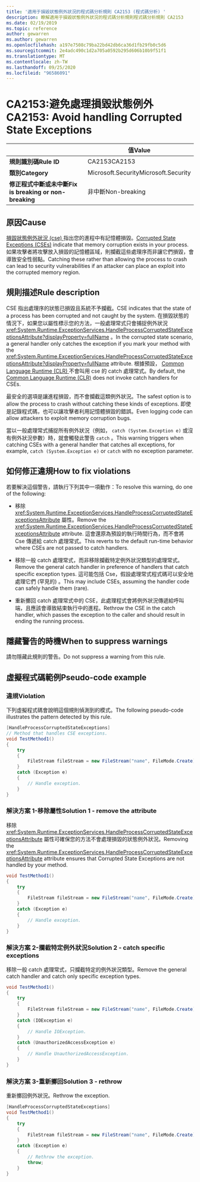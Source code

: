 ```yaml
---
title: '適用于損毀狀態例外狀況的程式碼分析規則 CA2153 (程式碼分析) '
description: 瞭解適用于損毀狀態例外狀況的程式碼分析規則程式碼分析規則 CA2153
ms.date: 02/19/2019
ms.topic: reference
author: gewarren
ms.author: gewarren
ms.openlocfilehash: a197e7508c79ba22bd42db6ca36d1fb29fb0c5d6
ms.sourcegitcommit: 2e4adc490c1d2a705a0592b295d606b10b9f51f1
ms.translationtype: MT
ms.contentlocale: zh-TW
ms.lasthandoff: 09/25/2020
ms.locfileid: "96586091"
---
```

# <a name="ca2153-avoid-handling-corrupted-state-exceptions"></a><span data-ttu-id="340f3-103">CA2153:避免處理損毀狀態例外</span><span class="sxs-lookup"><span data-stu-id="340f3-103">CA2153: Avoid handling Corrupted State Exceptions</span></span>

| | <span data-ttu-id="340f3-104">值</span><span class="sxs-lookup"><span data-stu-id="340f3-104">Value</span></span> |
|-|-|
| <span data-ttu-id="340f3-105">**規則識別碼**</span><span class="sxs-lookup"><span data-stu-id="340f3-105">**Rule ID**</span></span> |<span data-ttu-id="340f3-106">CA2153</span><span class="sxs-lookup"><span data-stu-id="340f3-106">CA2153</span></span>|
| <span data-ttu-id="340f3-107">**類別**</span><span class="sxs-lookup"><span data-stu-id="340f3-107">**Category**</span></span> |<span data-ttu-id="340f3-108">Microsoft.Security</span><span class="sxs-lookup"><span data-stu-id="340f3-108">Microsoft.Security</span></span>|
| <span data-ttu-id="340f3-109">**修正程式中斷或未中斷**</span><span class="sxs-lookup"><span data-stu-id="340f3-109">**Fix is breaking or non-breaking**</span></span> |<span data-ttu-id="340f3-110">非中斷</span><span class="sxs-lookup"><span data-stu-id="340f3-110">Non-breaking</span></span>|

## <a name="cause"></a><span data-ttu-id="340f3-111">原因</span><span class="sxs-lookup"><span data-stu-id="340f3-111">Cause</span></span>

<span data-ttu-id="340f3-112">[損毀狀態例外狀況 (cse) ](/archive/msdn-magazine/2009/february/clr-inside-out-handling-corrupted-state-exceptions) 指出您的進程中有記憶體損毀。</span><span class="sxs-lookup"><span data-stu-id="340f3-112">[Corrupted State Exceptions (CSEs)](/archive/msdn-magazine/2009/february/clr-inside-out-handling-corrupted-state-exceptions) indicate that memory corruption exists in your process.</span></span> <span data-ttu-id="340f3-113">如果攻擊者將攻擊放入損毀的記憶體區域，則攔截這些處理序而非讓它們損毀，會導致安全性弱點。</span><span class="sxs-lookup"><span data-stu-id="340f3-113">Catching these rather than allowing the process to crash can lead to security vulnerabilities if an attacker can place an exploit into the corrupted memory region.</span></span>

## <a name="rule-description"></a><span data-ttu-id="340f3-114">規則描述</span><span class="sxs-lookup"><span data-stu-id="340f3-114">Rule description</span></span>

<span data-ttu-id="340f3-115">CSE 指出處理序的狀態已損毀且系統不予攔截。</span><span class="sxs-lookup"><span data-stu-id="340f3-115">CSE indicates that the state of a process has been corrupted and not caught by the system.</span></span> <span data-ttu-id="340f3-116">在損毀狀態的情況下，如果您以屬性標示您的方法，一般處理常式只會捕捉例外狀況 <xref:System.Runtime.ExceptionServices.HandleProcessCorruptedStateExceptionsAttribute?displayProperty=fullName> 。</span><span class="sxs-lookup"><span data-stu-id="340f3-116">In the corrupted state scenario, a general handler only catches the exception if you mark your method with the <xref:System.Runtime.ExceptionServices.HandleProcessCorruptedStateExceptionsAttribute?displayProperty=fullName> attribute.</span></span> <span data-ttu-id="340f3-117">根據預設， [Common Language Runtime (CLR) ](../../../standard/clr.md) 不會叫用 cse 的 catch 處理常式。</span><span class="sxs-lookup"><span data-stu-id="340f3-117">By default, the [Common Language Runtime (CLR)](../../../standard/clr.md) does not invoke catch handlers for CSEs.</span></span>

<span data-ttu-id="340f3-118">最安全的選項是讓進程損毀，而不會攔截這類例外狀況。</span><span class="sxs-lookup"><span data-stu-id="340f3-118">The safest option is to allow the process to crash without catching these kinds of exceptions.</span></span> <span data-ttu-id="340f3-119">即使是記錄程式碼，也可以讓攻擊者利用記憶體損毀的錯誤。</span><span class="sxs-lookup"><span data-stu-id="340f3-119">Even logging code can allow attackers to exploit memory corruption bugs.</span></span>

<span data-ttu-id="340f3-120">當以一般處理常式捕捉所有例外狀況（例如， `catch (System.Exception e)` 或沒有例外狀況參數）時，就會觸發此警告 `catch` 。</span><span class="sxs-lookup"><span data-stu-id="340f3-120">This warning triggers when catching CSEs with a general handler that catches all exceptions, for example, `catch (System.Exception e)` or `catch` with no exception parameter.</span></span>

## <a name="how-to-fix-violations"></a><span data-ttu-id="340f3-121">如何修正違規</span><span class="sxs-lookup"><span data-stu-id="340f3-121">How to fix violations</span></span>

<span data-ttu-id="340f3-122">若要解決這個警告，請執行下列其中一項動作：</span><span class="sxs-lookup"><span data-stu-id="340f3-122">To resolve this warning, do one of the following:</span></span>

- <span data-ttu-id="340f3-123">移除 <xref:System.Runtime.ExceptionServices.HandleProcessCorruptedStateExceptionsAttribute> 屬性。</span><span class="sxs-lookup"><span data-stu-id="340f3-123">Remove the <xref:System.Runtime.ExceptionServices.HandleProcessCorruptedStateExceptionsAttribute> attribute.</span></span> <span data-ttu-id="340f3-124">這會還原為預設的執行時間行為，而不會將 Cse 傳遞給 catch 處理常式。</span><span class="sxs-lookup"><span data-stu-id="340f3-124">This reverts to the default run-time behavior where CSEs are not passed to catch handlers.</span></span>

- <span data-ttu-id="340f3-125">移除一般 catch 處理常式，而非移除攔截特定例外狀況類型的處理常式。</span><span class="sxs-lookup"><span data-stu-id="340f3-125">Remove the general catch handler in preference of handlers that catch specific exception types.</span></span> <span data-ttu-id="340f3-126">這可能包括 Cse，假設處理常式程式碼可以安全地處理它們 (罕見的) 。</span><span class="sxs-lookup"><span data-stu-id="340f3-126">This may include CSEs, assuming the handler code can safely handle them (rare).</span></span>

- <span data-ttu-id="340f3-127">重新擲回 catch 處理常式中的 CSE，此處理程式會將例外狀況傳遞給呼叫端，且應該會導致結束執行中的進程。</span><span class="sxs-lookup"><span data-stu-id="340f3-127">Rethrow the CSE in the catch handler, which passes the exception to the caller and should result in ending the running process.</span></span>

## <a name="when-to-suppress-warnings"></a><span data-ttu-id="340f3-128">隱藏警告的時機</span><span class="sxs-lookup"><span data-stu-id="340f3-128">When to suppress warnings</span></span>

<span data-ttu-id="340f3-129">請勿隱藏此規則的警告。</span><span class="sxs-lookup"><span data-stu-id="340f3-129">Do not suppress a warning from this rule.</span></span>

## <a name="pseudo-code-example"></a><span data-ttu-id="340f3-130">虛擬程式碼範例</span><span class="sxs-lookup"><span data-stu-id="340f3-130">Pseudo-code example</span></span>

### <a name="violation"></a><span data-ttu-id="340f3-131">違規</span><span class="sxs-lookup"><span data-stu-id="340f3-131">Violation</span></span>

<span data-ttu-id="340f3-132">下列虛擬程式碼會說明這個規則偵測到的模式。</span><span class="sxs-lookup"><span data-stu-id="340f3-132">The following pseudo-code illustrates the pattern detected by this rule.</span></span>

```csharp
[HandleProcessCorruptedStateExceptions]
// Method that handles CSE exceptions.
void TestMethod1()
{
    try
    {
        FileStream fileStream = new FileStream("name", FileMode.Create);
    }
    catch (Exception e)
    {
        // Handle exception.
    }
}
```

### <a name="solution-1---remove-the-attribute"></a><span data-ttu-id="340f3-133">解決方案 1-移除屬性</span><span class="sxs-lookup"><span data-stu-id="340f3-133">Solution 1 - remove the attribute</span></span>

<span data-ttu-id="340f3-134">移除 <xref:System.Runtime.ExceptionServices.HandleProcessCorruptedStateExceptionsAttribute> 屬性可確保您的方法不會處理損毀的狀態例外狀況。</span><span class="sxs-lookup"><span data-stu-id="340f3-134">Removing the <xref:System.Runtime.ExceptionServices.HandleProcessCorruptedStateExceptionsAttribute> attribute ensures that Corrupted State Exceptions are not handled by your method.</span></span>

```csharp
void TestMethod1()
{
    try
    {
        FileStream fileStream = new FileStream("name", FileMode.Create);
    }
    catch (Exception e)
    {
        // Handle exception.
    }
}
```

### <a name="solution-2---catch-specific-exceptions"></a><span data-ttu-id="340f3-135">解決方案 2-攔截特定例外狀況</span><span class="sxs-lookup"><span data-stu-id="340f3-135">Solution 2 - catch specific exceptions</span></span>

<span data-ttu-id="340f3-136">移除一般 catch 處理常式，只攔截特定的例外狀況類型。</span><span class="sxs-lookup"><span data-stu-id="340f3-136">Remove the general catch handler and catch only specific exception types.</span></span>

```csharp
void TestMethod1()
{
    try
    {
        FileStream fileStream = new FileStream("name", FileMode.Create);
    }
    catch (IOException e)
    {
        // Handle IOException.
    }
    catch (UnauthorizedAccessException e)
    {
        // Handle UnauthorizedAccessException.
    }
}
```

### <a name="solution-3---rethrow"></a><span data-ttu-id="340f3-137">解決方案 3-重新擲回</span><span class="sxs-lookup"><span data-stu-id="340f3-137">Solution 3 - rethrow</span></span>

<span data-ttu-id="340f3-138">重新擲回例外狀況。</span><span class="sxs-lookup"><span data-stu-id="340f3-138">Rethrow the exception.</span></span>

```csharp
[HandleProcessCorruptedStateExceptions]
void TestMethod1()
{
    try
    {
        FileStream fileStream = new FileStream("name", FileMode.Create);
    }
    catch (Exception e)
    {
        // Rethrow the exception.
        throw;
    }
}
```
